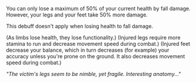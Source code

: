 You can only lose a maximum of 50% of your current health by fall damage. However, your legs and your feet take 50% more damage.

This debuff doesn't apply when losing health to fall damage.

(As limbs lose health, they lose functionality.)
(Injured legs require more stamina to run and decrease movement speed during combat.)
(Injured feet decrease your balance, which in turn decreases (for example) your accuracy unless you're prone on the ground. It also decreases movement speed during combat.)

*"The victim's legs seem to be nimble, yet fragile. Interesting anatomy..."*